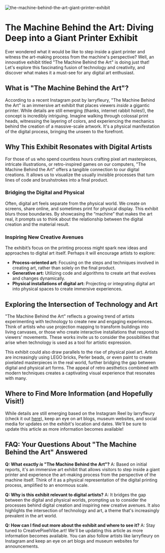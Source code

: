 ![the-machine-behind-the-art-giant-printer-exhibit](https://images.pexels.com/photos/10211136/pexels-photo-10211136.jpeg?auto=compress&cs=tinysrgb&fit=crop&h=627&w=1200)

# The Machine Behind the Art: Diving Deep into a Giant Printer Exhibit

Ever wondered what it would be like to step inside a giant printer and witness the art-making process from the machine's perspective? Well, an innovative exhibit titled "The Machine Behind the Art" is doing just that! Let's explore this fascinating fusion of technology and creativity, and discover what makes it a must-see for any digital art enthusiast. 

## What is "The Machine Behind the Art"?

According to a recent Instagram post by larryfleury, "The Machine Behind the Art" is an immersive art exhibit that places viewers *inside* a gigantic printer. While details are still emerging (thanks, internet rabbit holes!), the concept is incredibly intriguing. Imagine walking through colossal print heads, witnessing the layering of colors, and experiencing the mechanics behind the creation of a massive-scale artwork. It's a physical manifestation of the digital process, bringing the unseen to the forefront.

## Why This Exhibit Resonates with Digital Artists

For those of us who spend countless hours crafting pixel art masterpieces, intricate illustrations, or retro-inspired games on our computers, "The Machine Behind the Art" offers a tangible connection to our digital creations. It allows us to visualize the usually invisible processes that turn lines of code and brushstrokes into a final product.

### Bridging the Digital and Physical

Often, digital art feels separate from the physical world. We create on screens, share online, and sometimes print for physical display. This exhibit blurs those boundaries. By showcasing the “machine” that makes the art real, it prompts us to think about the relationship between the digital creation and the material result. 

### Inspiring New Creative Avenues

The exhibit’s focus on the printing process might spark new ideas and approaches to digital art itself. Perhaps it will encourage artists to explore: 

*   **Process-oriented art:** Focusing on the steps and techniques involved in creating art, rather than solely on the final product.
*   **Generative art:** Utilizing code and algorithms to create art that evolves and changes dynamically.
*   **Physical installations of digital art:** Projecting or integrating digital art into physical spaces to create immersive experiences.

## Exploring the Intersection of Technology and Art

"The Machine Behind the Art" reflects a growing trend of artists experimenting with technology to create new and engaging experiences. Think of artists who use projection mapping to transform buildings into living canvases, or those who create interactive installations that respond to viewers' movements. These works invite us to consider the possibilities that arise when technology is used as a tool for artistic expression.

This exhibit could also draw parallels to the rise of physical pixel art. Artists are increasingly using LEGO bricks, Perler beads, or even paint to create pixelated masterpieces in the real world, further bridging the gap between digital and physical art forms. The appeal of retro aesthetics combined with modern techniques creates a captivating visual experience that resonates with many.

## Where to Find More Information (and Hopefully Visit!) 

While details are still emerging based on the Instagram Reel by larryfleury (check it out [here](https://www.instagram.com/larryfleury/reel/DNMYbKQR2NJ/)), keep an eye on art blogs, museum websites, and social media for updates on the exhibit's location and dates. We'll be sure to update this article as more information becomes available!

## FAQ: Your Questions About "The Machine Behind the Art" Answered

**Q: What exactly *is* "The Machine Behind the Art"?**
A: Based on initial reports, it's an immersive art exhibit that allows visitors to step inside a giant printer and experience the art-making process from the perspective of the machine itself. Think of it as a physical representation of the digital printing process, amplified to an enormous scale.

**Q: Why is this exhibit relevant to digital artists?**
A: It bridges the gap between the digital and physical worlds, prompting us to consider the processes behind digital creation and inspiring new creative avenues. It also highlights the intersection of technology and art, a theme that's increasingly prevalent in the art world.

**Q: How can I find out more about the exhibit and where to see it?**
A: Stay tuned to CreativePixelVibe.art! We'll be updating this article as more information becomes available. You can also follow artists like larryfleury on Instagram and keep an eye on art blogs and museum websites for announcements.

